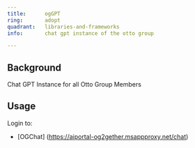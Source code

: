 ```yaml
---
title:      ogGPT
ring:       adopt
quadrant:   libraries-and-frameworks
info:       chat gpt instance of the otto group

---
```


## Background

Chat GPT Instance for all Otto Group Members

## Usage

Login to:
- [OGChat] (https://aiportal-og2gether.msappproxy.net/chat)

